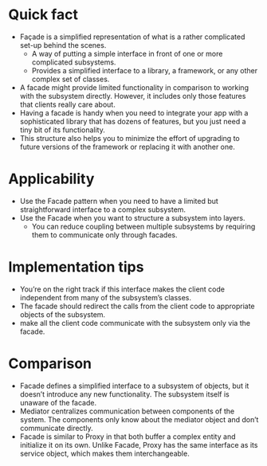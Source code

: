 # Quick fact
- Façade is a simplified representation of what is a rather complicated set-up behind the scenes.
    - A way of putting a simple interface in front of one or more complicated subsystems.
    - Provides a simplified interface to a library, a framework, or any other complex set of classes.
- A facade might provide limited functionality in comparison to working with the subsystem directly. However, it includes only those features that clients really care about.
- Having a facade is handy when you need to integrate your app with a sophisticated library that has dozens of features, but you just need a tiny bit of its functionality.
- This structure also helps you to minimize the effort of upgrading to future versions of the framework or replacing it with another one.

# Applicability
- Use the Facade pattern when you need to have a limited but straightforward interface to a complex subsystem.
- Use the Facade when you want to structure a subsystem into layers.
    - You can reduce coupling between multiple subsystems by requiring them to communicate only through facades.


# Implementation tips
- You’re on the right track if this interface makes the client code independent from many of the subsystem’s classes.
- The facade should redirect the calls from the client code to appropriate objects of the subsystem.
- make all the client code communicate with the subsystem only via the facade.

# Comparison
- Facade defines a simplified interface to a subsystem of objects, but it doesn’t introduce any new functionality. The subsystem itself is unaware of the facade.
- Mediator centralizes communication between components of the system. The components only know about the mediator object and don’t communicate directly.
- Facade is similar to Proxy in that both buffer a complex entity and initialize it on its own. Unlike Facade, Proxy has the same interface as its service object, which makes them interchangeable.
